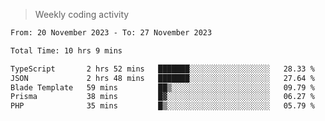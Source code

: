 > Weekly coding activity
<!--START_SECTION:waka-->

```txt
From: 20 November 2023 - To: 27 November 2023

Total Time: 10 hrs 9 mins

TypeScript       2 hrs 52 mins   ███████░░░░░░░░░░░░░░░░░░   28.33 %
JSON             2 hrs 48 mins   ███████░░░░░░░░░░░░░░░░░░   27.64 %
Blade Template   59 mins         ██▒░░░░░░░░░░░░░░░░░░░░░░   09.79 %
Prisma           38 mins         █▓░░░░░░░░░░░░░░░░░░░░░░░   06.27 %
PHP              35 mins         █▒░░░░░░░░░░░░░░░░░░░░░░░   05.79 %
```

<!--END_SECTION:waka-->
